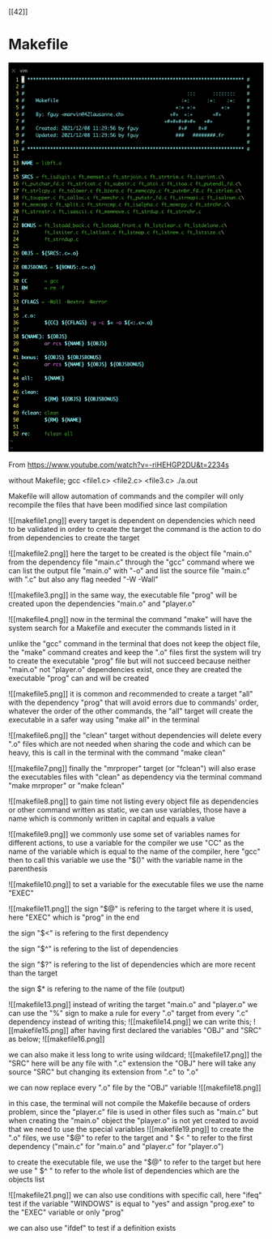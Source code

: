 [[42]]

# Makefile

![[Makefile.png]](../pictures/Makefile.png)

From https://www.youtube.com/watch?v=-riHEHGP2DU&t=2234s

without Makefile;
gcc <file1.c> <file2.c> <file3.c>
./a.out

Makefile will allow automation of commands and the compiler will only recompile the files that have been modified since last compilation

![[makefile1.png]]
every target is dependent on dependencies which need to be validated in order to create the target
the command is the action to do from dependencies to create the target

![[makefile2.png]]
here the target to be created is the object file "main.o" from the dependency file "main.c" through the "gcc" command where we can list the output file "main.o" with "-o" and list the source file "main.c" with ".c" but also any flag needed "-W -Wall"

![[makefile3.png]]
in the same way, the executable file "prog" will be created upon the dependencies "main.o" and "player.o"

![[makefile4.png]]
now in the terminal the command "make" will have the system search for a Makefile and executer the commands listed in it

unlike the "gcc" command in the terminal that does not keep the object file, the "make" command creates and keep the ".o" files
first the system will try to create the executable "prog" file but will not succeed because neither "main.o" not "player.o" dependencies exist, once they are created the executable "prog" can and will be created

![[makefile5.png]]
it is common and recommended to create a target "all" with the dependency "prog" that will avoid errors due to commands' order, whatever the order of the other commands, the "all" target will create the executable in a safer way using "make all" in the terminal

![[makefile6.png]]
the "clean" target without dependencies will delete every ".o" files which are not needed when sharing the code and which can be heavy, this is call in the terminal with the command "make clean"

![[makefile7.png]]
finally the "mrproper" target (or "fclean") will also erase the executables files with "clean" as dependency via the terminal command "make mrproper" or "make fclean"

![[makefile8.png]]
to gain time not listing every object file as dependencies or other command written as static, we can use variables, those have a name which is commonly written in capital and equals a value

![[makefile9.png]]
we commonly use some set of variables names for different actions, to use a variable for the compiler we use "CC"  as the name of the variable which is equal to the name of the compiler, here "gcc"
then to call this variable we use the "$()" with the variable name in the parenthesis

![[makefile10.png]]
to set a variable for the executable files we use the name "EXEC"

![[makefile11.png]]
the sign "$@" is refering to the target where it is used, here "EXEC" which is "prog" in the end

the sign "$<" is refering to the first dependency

the sign "$^" is refering to the list of dependencies

the sign "$?" is refering to the list of dependencies which are more recent than the target

the sign $* is refering to the name of the file (output)

![[makefile13.png]]
instead of writing the target "main.o" and "player.o" we can use the "%" sign to make a rule for every ".o" target from every ".c" dependency
instead of writing this;
![[makefile14.png]]
we can write this;
![[makefile15.png]]
after having first declared the variables "OBJ" and "SRC" as below;
![[makefile16.png]]

we can also make it less long to write using wildcard;
![[makefile17.png]]
the "SRC" here will be any file with ".c" extension
the "OBJ" here will take any source "SRC" but changing its extension from ".c" to ".o"

we can now replace every ".o" file by the "OBJ" variable
![[makefile18.png]]

in this case, the terminal will not compile the Makefile because of orders problem, since the "player.c" file is used in other files such as "main.c" but when creating the "main.o" object the "player.o" is not yet created
to avoid that we need to use the special variables
![[makefile19.png]]
to create the ".o" files, we use "$@" to refer to the target and " $< " to refer to the first dependency ("main.c" for "main.o" and "player.c" for "player.o")

to create the executable file, we use the "$@" to refer to the target but here we use " $^ " to refer to the whole list of dependencies which are the objects list

![[makefile21.png]]
we can also use conditions with specific call, here "ifeq" test if  the variable "WINDOWS" is equal to "yes" and assign "prog.exe" to the "EXEC" variable or only "prog"

we can also use "ifdef" to test if a definition exists